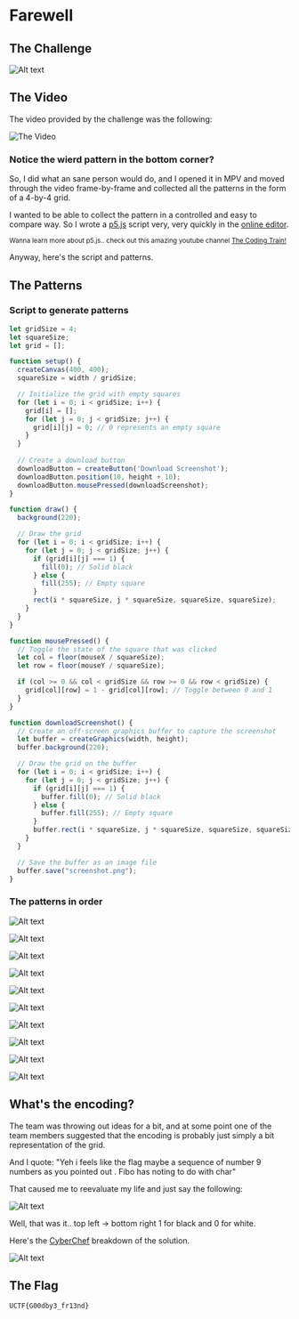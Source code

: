 # Farewell 

## The Challenge 

![Alt text](images/image.png)

## The Video

The video provided by the challenge was the following:

![The Video](video/farewell.gif)

### Notice the wierd pattern in the bottom corner? 

So, I did what an sane person would do, and I opened it in MPV and moved through the video frame-by-frame and collected all the patterns in the form of a 4-by-4 grid. 

I wanted to be able to collect the pattern in a controlled and easy to compare way. So I wrote a [p5.js](https://p5js.org/) script very, very quickly in the [online editor](https://editor.p5js.org/). 

<sup>Wanna learn more about p5.js.. check out this amazing youtube channel [The Coding Train!](https://www.youtube.com/@TheCodingTrain/playlists)<sup>

Anyway, here's the script and patterns.

## The Patterns

### Script to generate patterns

```javascript
let gridSize = 4;
let squareSize;
let grid = [];

function setup() {
  createCanvas(400, 400);
  squareSize = width / gridSize;

  // Initialize the grid with empty squares
  for (let i = 0; i < gridSize; i++) {
    grid[i] = [];
    for (let j = 0; j < gridSize; j++) {
      grid[i][j] = 0; // 0 represents an empty square
    }
  }
  
  // Create a download button
  downloadButton = createButton('Download Screenshot');
  downloadButton.position(10, height + 10);
  downloadButton.mousePressed(downloadScreenshot);
}

function draw() {
  background(220);

  // Draw the grid
  for (let i = 0; i < gridSize; i++) {
    for (let j = 0; j < gridSize; j++) {
      if (grid[i][j] === 1) {
        fill(0); // Solid black
      } else {
        fill(255); // Empty square
      }
      rect(i * squareSize, j * squareSize, squareSize, squareSize);
    }
  }
}

function mousePressed() {
  // Toggle the state of the square that was clicked
  let col = floor(mouseX / squareSize);
  let row = floor(mouseY / squareSize);

  if (col >= 0 && col < gridSize && row >= 0 && row < gridSize) {
    grid[col][row] = 1 - grid[col][row]; // Toggle between 0 and 1
  }
}

function downloadScreenshot() {
  // Create an off-screen graphics buffer to capture the screenshot
  let buffer = createGraphics(width, height);
  buffer.background(220);

  // Draw the grid on the buffer
  for (let i = 0; i < gridSize; i++) {
    for (let j = 0; j < gridSize; j++) {
      if (grid[i][j] === 1) {
        buffer.fill(0); // Solid black
      } else {
        buffer.fill(255); // Empty square
      }
      buffer.rect(i * squareSize, j * squareSize, squareSize, squareSize);
    }
  }

  // Save the buffer as an image file
  buffer.save("screenshot.png");
}

```

### The patterns in order

![Alt text](patterns/screenshot.png)

![Alt text](patterns/screenshot(1).png)

![Alt text](patterns/screenshot(2).png)

![Alt text](patterns/screenshot(3).png)

![Alt text](patterns/screenshot(4).png)

![Alt text](patterns/screenshot(5).png)

![Alt text](patterns/screenshot(6).png)

![Alt text](patterns/screenshot(7).png)

![Alt text](patterns/screenshot(8).png)

![Alt text](patterns/screenshot(9).png)

## What's the encoding?

The team was throwing out ideas for a bit, and at some point one of the team members suggested that the encoding is probably just simply a bit representation of the grid. 

And I quote: "Yeh i feels like the flag maybe a sequence of number 9 numbers as you pointed out . Fibo has noting to do with char"

That caused me to reevaluate my life and just say the following:

![Alt text](images/image-1.png)

Well, that was it.. top left -> bottom right 1 for black and 0 for white. 

Here's the [CyberChef](https://gchq.github.io/CyberChef/) breakdown of the solution. 

![Alt text](images/image(1).png)

## The Flag

`UCTF{G00dby3_fr13nd}`